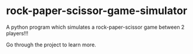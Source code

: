 # rock-paper-scissor-game-simulator
A python program which simulates a rock-paper-scissor game between 2 players!!!

<p>Go through the project to learn more.</p>
